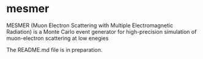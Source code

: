 # mesmer
MESMER (Muon Electron Scattering with Multiple Electromagnetic Radiation) is a Monte Carlo event generator for high-precision simulation of muon-electron scattering at low enegies

The README.md file is in preparation.
